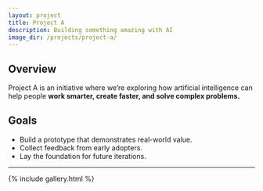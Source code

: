 ```yaml
---
layout: project
title: Project A
description: Building something amazing with AI
image_dir: /projects/project-a/
---
```


## Overview
Project A is an initiative where we’re exploring how artificial intelligence can help people **work smarter, create faster, and solve complex problems.**

## Goals
- Build a prototype that demonstrates real-world value.
- Collect feedback from early adopters.
- Lay the foundation for future iterations.

---

{% include gallery.html %}
